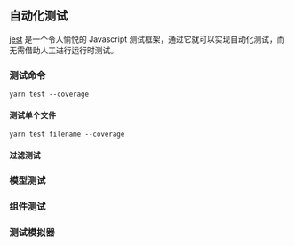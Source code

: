 ## 自动化测试

[jest](https://jestjs.io/) 是一个令人愉悦的 Javascript 测试框架，通过它就可以实现自动化测试，而无需借助人工进行运行时测试。

### 测试命令

```
yarn test --coverage
```

#### 测试单个文件

```
yarn test filename --coverage 
```

#### 过滤测试

### 模型测试

### 组件测试

### 测试模拟器
